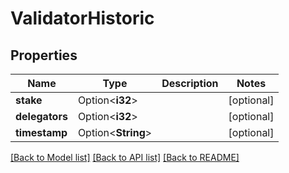 # ValidatorHistoric

## Properties

Name | Type | Description | Notes
------------ | ------------- | ------------- | -------------
**stake** | Option<**i32**> |  | [optional]
**delegators** | Option<**i32**> |  | [optional]
**timestamp** | Option<**String**> |  | [optional]

[[Back to Model list]](../solanabeach_api.wiki/Home.md#documentation-for-models) [[Back to API list]](../solanabeach_api.wiki/Home.md#documentation-for-api-endpoints) [[Back to README]](../solanabeach_api.wiki/Home.md)



